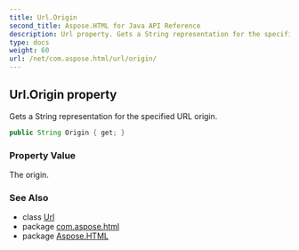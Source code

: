 ```yaml
---
title: Url.Origin
second_title: Aspose.HTML for Java API Reference
description: Url property. Gets a String representation for the specified URL origin
type: docs
weight: 60
url: /net/com.aspose.html/url/origin/
---
```

## Url.Origin property

Gets a String representation for the specified URL origin.

```java
public String Origin { get; }
```

### Property Value

The origin.

### See Also

* class [Url](../)
* package [com.aspose.html](../../url/)
* package [Aspose.HTML](../../../)
